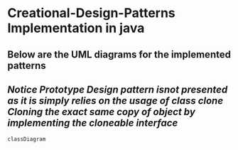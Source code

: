 # Creational-Design-Patterns Implementation in java

## Below are the UML diagrams for the implemented patterns

## *Notice Prototype Design pattern isnot presented as it is simply relies on the usage of class clone Cloning the exact same copy of object by implementing the cloneable interface*


```mermaid
classDiagram

```


